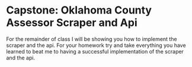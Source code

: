 # Capstone: Oklahoma County Assessor Scraper and Api

For the remainder of class I will be showing you how to implement the scraper
and the api. For your homework try and take everything you have learned to beat
me to having a successful implementation of the scraper and the api.
